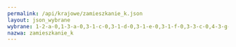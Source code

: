 ```yaml
---
permalink: /api/krajowe/zamieszkanie_k.json
layout: json_wybrane
wybrane: 1-2-a-0,1-3-a-0,3-1-c-0,3-1-d-0,3-1-e-0,3-1-f-0,3-3-c-0,4-3-g-0,4-5-b-0,5-1-b-0,5-2-a-0,5-3-a-0,6-2-a-0
nazwa: zamieszkanie_k
---
```

